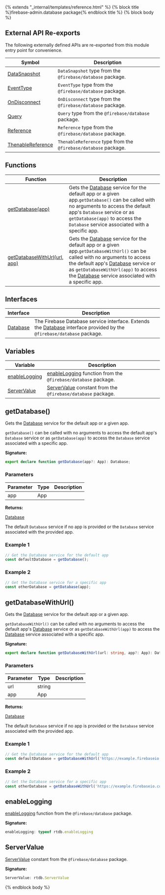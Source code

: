 {% extends "_internal/templates/reference.html" %}
{% block title %}firebase-admin.database package{% endblock title %}
{% block body %}

## External API Re-exports

The following externally defined APIs are re-exported from this module entry point for convenience.

|  Symbol | Description |
|  --- | --- |
|  [DataSnapshot](https://firebase.google.com/docs/reference/js/firebase.database.DataSnapshot) | `DataSnapshot` type from the `@firebase/database` package. |
|  [EventType](https://firebase.google.com/docs/reference/js/firebase.database#eventtype) | `EventType` type from the `@firebase/database` package. |
|  [OnDisconnect](https://firebase.google.com/docs/reference/js/firebase.database.OnDisconnect) | `OnDisconnect` type from the `@firebase/database` package. |
|  [Query](https://firebase.google.com/docs/reference/js/firebase.database.Query) | `Query` type from the `@firebase/database` package. |
|  [Reference](https://firebase.google.com/docs/reference/js/firebase.database.Reference) | `Reference` type from the `@firebase/database` package. |
|  [ThenableReference](https://firebase.google.com/docs/reference/js/firebase.database.ThenableReference) | `ThenableReference` type from the `@firebase/database` package. |

## Functions

|  Function | Description |
|  --- | --- |
|  [getDatabase(app)](./firebase-admin.database.md#getdatabase) | Gets the [Database](./firebase-admin.database.database.md#database_interface) service for the default app or a given app.<code>getDatabase()</code> can be called with no arguments to access the default app's <code>Database</code> service or as <code>getDatabase(app)</code> to access the <code>Database</code> service associated with a specific app. |
|  [getDatabaseWithUrl(url, app)](./firebase-admin.database.md#getdatabasewithurl) | Gets the [Database](./firebase-admin.database.database.md#database_interface) service for the default app or a given app.<code>getDatabaseWithUrl()</code> can be called with no arguments to access the default app's [Database](./firebase-admin.database.database.md#database_interface) service or as <code>getDatabaseWithUrl(app)</code> to access the [Database](./firebase-admin.database.database.md#database_interface) service associated with a specific app. |

## Interfaces

|  Interface | Description |
|  --- | --- |
|  [Database](./firebase-admin.database.database.md#database_interface) | The Firebase Database service interface. Extends the [Database](https://firebase.google.com/docs/reference/js/firebase.database.Database) interface provided by the <code>@firebase/database</code> package. |

## Variables

|  Variable | Description |
|  --- | --- |
|  [enableLogging](./firebase-admin.database.md#enablelogging) | [enableLogging](https://firebase.google.com/docs/reference/js/firebase.database#enablelogging) function from the <code>@firebase/database</code> package. |
|  [ServerValue](./firebase-admin.database.md#servervalue) | [ServerValue](https://firebase.google.com/docs/reference/js/firebase.database.ServerValue) constant from the <code>@firebase/database</code> package. |

## getDatabase()

Gets the [Database](./firebase-admin.database.database.md#database_interface) service for the default app or a given app.

`getDatabase()` can be called with no arguments to access the default app's `Database` service or as `getDatabase(app)` to access the `Database` service associated with a specific app.

<b>Signature:</b>

```typescript
export declare function getDatabase(app?: App): Database;
```

### Parameters

|  Parameter | Type | Description |
|  --- | --- | --- |
|  app | App |  |

<b>Returns:</b>

[Database](./firebase-admin.database.database.md#database_interface)

The default `Database` service if no app is provided or the `Database` service associated with the provided app.

### Example 1


```javascript
// Get the Database service for the default app
const defaultDatabase = getDatabase();

```

### Example 2


```javascript
// Get the Database service for a specific app
const otherDatabase = getDatabase(app);

```

## getDatabaseWithUrl()

Gets the [Database](./firebase-admin.database.database.md#database_interface) service for the default app or a given app.

`getDatabaseWithUrl()` can be called with no arguments to access the default app's [Database](./firebase-admin.database.database.md#database_interface) service or as `getDatabaseWithUrl(app)` to access the [Database](./firebase-admin.database.database.md#database_interface) service associated with a specific app.

<b>Signature:</b>

```typescript
export declare function getDatabaseWithUrl(url: string, app?: App): Database;
```

### Parameters

|  Parameter | Type | Description |
|  --- | --- | --- |
|  url | string |  |
|  app | App |  |

<b>Returns:</b>

[Database](./firebase-admin.database.database.md#database_interface)

The default `Database` service if no app is provided or the `Database` service associated with the provided app.

### Example 1


```javascript
// Get the Database service for the default app
const defaultDatabase = getDatabaseWithUrl('https://example.firebaseio.com');

```

### Example 2


```javascript
// Get the Database service for a specific app
const otherDatabase = getDatabaseWithUrl('https://example.firebaseio.com', app);

```

## enableLogging

[enableLogging](https://firebase.google.com/docs/reference/js/firebase.database#enablelogging) function from the `@firebase/database` package.

<b>Signature:</b>

```typescript
enableLogging: typeof rtdb.enableLogging
```

## ServerValue

[ServerValue](https://firebase.google.com/docs/reference/js/firebase.database.ServerValue) constant from the `@firebase/database` package.

<b>Signature:</b>

```typescript
ServerValue: rtdb.ServerValue
```
{% endblock body %}